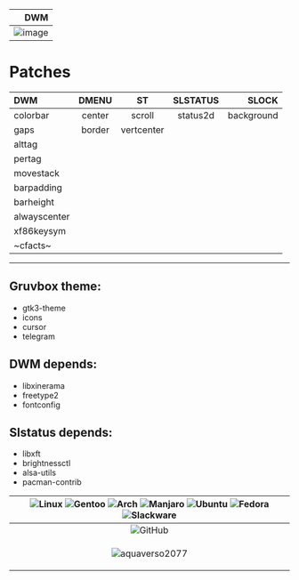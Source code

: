 | DWM |
|--:|
|![image](https://github.com/user-attachments/assets/97fcde08-8e7e-4415-b84d-2d34566fb552)|
# Patches
| DWM | DMENU | ST| SLSTATUS | SLOCK |
|:-- |:--:| :--:|  :--:| --:|
| colorbar | center    | scroll    | status2d | background |
| gaps | border | vertcenter |
| alttag | 
| pertag | 
| movestack |
| barpadding |
| barheight |
| alwayscenter |
| xf86keysym | 
| ~cfacts~ |
---
## Gruvbox theme:
+ gtk3-theme
+ icons
+ cursor
+ telegram

## DWM depends:
+ libxinerama
+ freetype2
+ fontconfig

## Slstatus depends:
+ libxft
+ brightnessctl
+ alsa-utils
+ pacman-contrib

| ![Linux](https://img.shields.io/badge/Linux-FCC624?style=for-the-badge&logo=linux&logoColor=black) ![Gentoo](https://img.shields.io/badge/Gentoo-54487A?style=for-the-badge&logo=gentoo&logoColor=white) ![Arch](https://img.shields.io/badge/Arch%20Linux-1793D1?logo=arch-linux&logoColor=fff&style=for-the-badge) ![Manjaro](https://img.shields.io/badge/Manjaro-35BF5C?style=for-the-badge&logo=Manjaro&logoColor=white) ![Ubuntu](https://img.shields.io/badge/Ubuntu-E95420?style=for-the-badge&logo=ubuntu&logoColor=white) ![Fedora](https://img.shields.io/badge/Fedora-294172?style=for-the-badge&logo=fedora&logoColor=white) ![Slackware](https://img.shields.io/badge/-Slackware-%231357BD?style=for-the-badge&logo=slackware&logoColor=white) |
|:--:|
| ![GitHub](https://img.shields.io/badge/github-%23121011.svg?style=for-the-badge&logo=github&logoColor=white) |
| <p align="center"> <img src="https://komarev.com/ghpvc/?username=aquaverso2077&label=Profile%20views&color=0e75b6&style=flat" alt="aquaverso2077" /> </p> |
